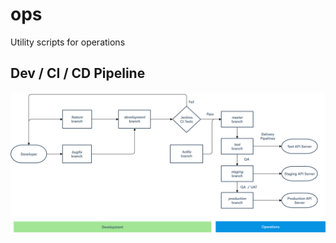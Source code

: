 # ops
Utility scripts for operations

## Dev / CI / CD Pipeline
![Flowchart](CI_CD_Pipeline_V2.png)

